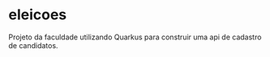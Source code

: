 # eleicoes
Projeto da faculdade utilizando Quarkus para construir uma api de cadastro de candidatos.
